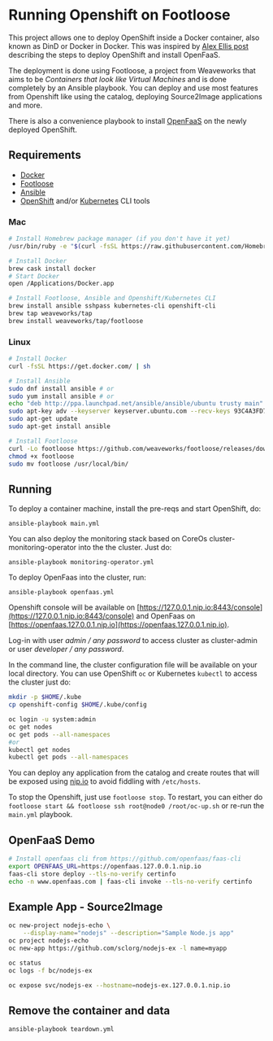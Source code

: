 # Running Openshift on Footloose

This project allows one to deploy OpenShift inside a Docker container, also known as DinD or Docker in Docker. This was inspired by [Alex Ellis post](https://blog.alexellis.io/openshift-in-a-footloose-container/) describing the steps to deploy OpenShift and install OpenFaaS.

The deployment is done using Footloose, a project from Weaveworks that aims to be *Containers that look like Virtual Machines* and is done completely by an Ansible playbook. You can deploy and use most features from Openshift like using the catalog, deploying Source2Image applications and more.

There is also a convenience playbook to install [OpenFaaS](https://www.openfaas.com/) on the newly deployed OpenShift.

## Requirements

* [Docker](https://www.docker.com/)
* [Footloose](https://github.com/weaveworks/footloose)
* [Ansible](https://www.ansible.com/)
* [OpenShift](https://docs.openshift.com/container-platform/3.7/cli_reference/get_started_cli.html#installing-the-cli) and/or [Kubernetes](https://kubernetes.io/docs/tasks/tools/install-kubectl/#install-kubectl) CLI tools

### Mac

```bash
# Install Homebrew package manager (if you don't have it yet)
/usr/bin/ruby -e "$(curl -fsSL https://raw.githubusercontent.com/Homebrew/install/master/install)"

# Install Docker
brew cask install docker
# Start Docker
open /Applications/Docker.app

# Install Footloose, Ansible and Openshift/Kubernetes CLI
brew install ansible sshpass kubernetes-cli openshift-cli
brew tap weaveworks/tap
brew install weaveworks/tap/footloose
```

### Linux

```bash
# Install Docker
curl -fsSL https://get.docker.com/ | sh

# Install Ansible
sudo dnf install ansible # or
sudo yum install ansible # or
echo "deb http://ppa.launchpad.net/ansible/ansible/ubuntu trusty main" >> /etc/apt/sources.list
sudo apt-key adv --keyserver keyserver.ubuntu.com --recv-keys 93C4A3FD7BB9C367
sudo apt-get update
sudo apt-get install ansible

# Install Footloose
curl -Lo footloose https://github.com/weaveworks/footloose/releases/download/0.3.0/footloose-0.3.0-linux-x86_64
chmod +x footloose
sudo mv footloose /usr/local/bin/
```

## Running

To deploy a container machine, install the pre-reqs and start OpenShift, do:

`ansible-playbook main.yml`

You can also deploy the monitoring stack based on CoreOs cluster-monitoring-operator into the the cluster. Just do:

`ansible-playbook monitoring-operator.yml`

To deploy OpenFaas into the cluster, run:

`ansible-playbook openfaas.yml`

Openshift console will be available on [https://127.0.0.1.nip.io:8443/console](https://127.0.0.1.nip.io:8443/console) and OpenFaas on [https://openfaas.127.0.0.1.nip.io](https://openfaas.127.0.0.1.nip.io).

Log-in with user *admin / any password* to access cluster as cluster-admin or user *developer / any password*.

In the command line, the cluster configuration file will be available on your local directory. You can use OpenShift `oc` or Kubernetes `kubectl` to access the cluster just do:

```bash
mkdir -p $HOME/.kube
cp openshift-config $HOME/.kube/config

oc login -u system:admin
oc get nodes
oc get pods --all-namespaces
#or
kubectl get nodes
kubectl get pods --all-namespaces
```

You can deploy any application from the catalog and create routes that will be exposed using [nip.io](http://nip.io/) to avoid fiddling with `/etc/hosts`.

To stop the Openshift, just use `footloose stop`. To restart, you can either do `footloose start && footloose ssh root@node0 /root/oc-up.sh` or re-run the `main.yml` playbook.

## OpenFaaS Demo

```bash
# Install openfaas cli from https://github.com/openfaas/faas-cli
export OPENFAAS_URL=https://openfaas.127.0.0.1.nip.io
faas-cli store deploy --tls-no-verify certinfo
echo -n www.openfaas.com | faas-cli invoke --tls-no-verify certinfo
```

## Example App - Source2Image

```bash
oc new-project nodejs-echo \
    --display-name="nodejs" --description="Sample Node.js app"
oc project nodejs-echo
oc new-app https://github.com/sclorg/nodejs-ex -l name=myapp

oc status
oc logs -f bc/nodejs-ex

oc expose svc/nodejs-ex --hostname=nodejs-ex.127.0.0.1.nip.io
```

## Remove the container and data

```bash
ansible-playbook teardown.yml
```
